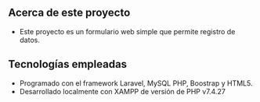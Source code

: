 ## Acerca de este proyecto

- Este proyecto es un formulario web simple que permite registro de datos. 

## Tecnologías empleadas

- Programado con el framework Laravel, MySQL PHP, Boostrap y HTML5. 
- Desarrollado localmente con XAMPP de versión de PHP v7.4.27
